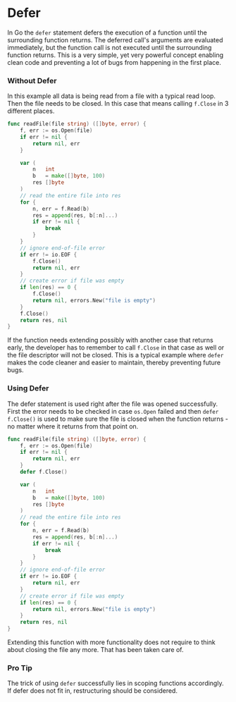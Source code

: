 # Defer

In Go the `defer` statement defers the execution of a function until the surrounding function returns.
The deferred call's arguments are evaluated immediately, but the function call is not executed until the surrounding function returns.
This is a very simple, yet very powerful concept enabling clean code and preventing a lot of bugs from happening in the first place.

### Without Defer

In this example all data is being read from a file with a typical read loop. Then the file needs to be closed.
In this case that means calling `f.Close` in 3 different places.

```go
func readFile(file string) ([]byte, error) {
	f, err := os.Open(file)
	if err != nil {
		return nil, err
	}

	var (
		n   int
		b   = make([]byte, 100)
		res []byte
	)
	// read the entire file into res
	for {
		n, err = f.Read(b)
		res = append(res, b[:n]...)
		if err != nil {
			break
		}
	}
	// ignore end-of-file error
	if err != io.EOF {
		f.Close()
		return nil, err
	}
	// create error if file was empty
	if len(res) == 0 {
		f.Close()
		return nil, errors.New("file is empty")
	}
	f.Close()
	return res, nil
}
```

If the function needs extending possibly with another case that returns early,
the developer has to remember to call `f.Close` in that case as well or the file descriptor will not be closed.
This is a typical example where `defer` makes the code cleaner and easier to maintain, thereby preventing future bugs.

### Using Defer

The defer statement is used right after the file was opened successfully. First the error needs to be checked in case
`os.Open` failed and then `defer f.Close()` is used to make sure the file is closed when the function returns -
no matter where it returns from that point on.

```go
func readFile(file string) ([]byte, error) {
	f, err := os.Open(file)
	if err != nil {
		return nil, err
	}
	defer f.Close()

	var (
		n   int
		b   = make([]byte, 100)
		res []byte
	)
	// read the entire file into res
	for {
		n, err = f.Read(b)
		res = append(res, b[:n]...)
		if err != nil {
			break
		}
	}
	// ignore end-of-file error
	if err != io.EOF {
		return nil, err
	}
	// create error if file was empty
	if len(res) == 0 {
		return nil, errors.New("file is empty")
	}
	return res, nil
}
```

Extending this function with more functionality does not require to think about closing the file any more.
That has been taken care of.

### Pro Tip
The trick of using `defer` successfully lies in scoping functions accordingly.
If defer does not fit in, restructuring should be considered.
